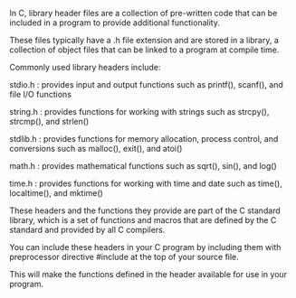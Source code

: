 In C, library header files are a collection of pre-written code that can be included in a program to provide additional functionality. 

These files typically have a .h file extension and are stored in a library, a collection of object files that can be linked to a program at compile time. 

Commonly used library headers include:

stdio.h : provides input and output functions such as printf(), scanf(), and file I/O functions

string.h : provides functions for working with strings such as strcpy(), strcmp(), and strlen()

stdlib.h : provides functions for memory allocation, process control, and conversions such as malloc(), exit(), and atoi()

math.h : provides mathematical functions such as sqrt(), sin(), and log()

time.h : provides functions for working with time and date such as time(), localtime(), and mktime()

These headers and the functions they provide are part of the C standard library, which is a set of functions and macros that are defined by the C standard and provided by all C compilers.

You can include these headers in your C program by including them with preprocessor directive #include at the top of your source file. 

This will make the functions defined in the header available for use in your program.
